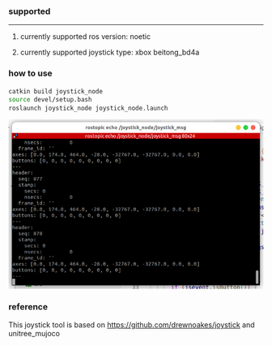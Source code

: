 
### supported

---

1. currently supported ros version:
noetic

2. currently supported joystick type:
xbox beitong_bd4a

### how to use

```bash
catkin build joystick_node
source devel/setup.bash
roslaunch joystick_node joystick_node.launch
```

![alt text](assets/image-1.png)

### reference

This joystick tool is based on https://github.com/drewnoakes/joystick and unitree_mujoco
